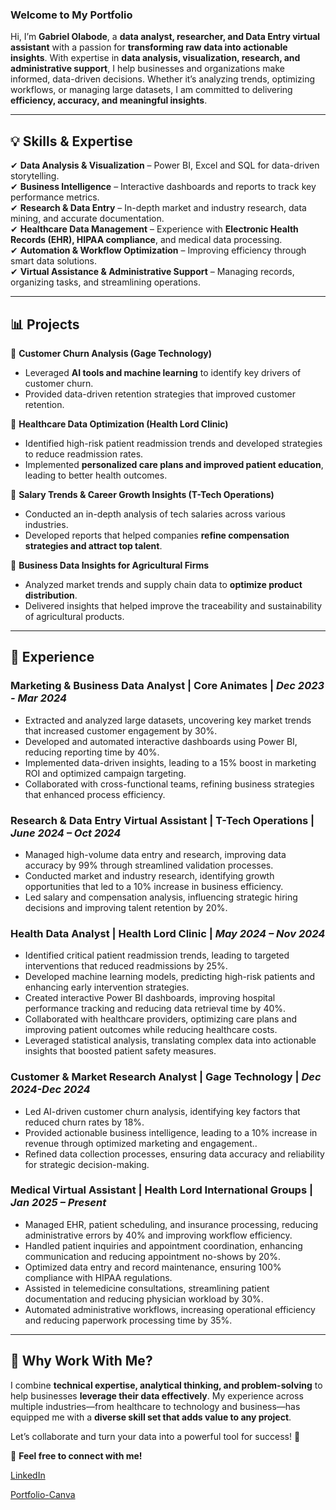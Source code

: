 ### **Welcome to My Portfolio**  

Hi, I’m **Gabriel Olabode**, a **data analyst, researcher, and Data Entry virtual assistant** with a passion for **transforming raw data into actionable insights**. With expertise in **data analysis, visualization, research, and administrative support**, I help businesses and organizations make informed, data-driven decisions. Whether it’s analyzing trends, optimizing workflows, or managing large datasets, I am committed to delivering **efficiency, accuracy, and meaningful insights**.  

---

## **💡 Skills & Expertise**  

✔ **Data Analysis & Visualization** – Power BI, Excel and SQL for data-driven storytelling.  
✔ **Business Intelligence** – Interactive dashboards and reports to track key performance metrics.  
✔ **Research & Data Entry** – In-depth market and industry research, data mining, and accurate documentation.  
✔ **Healthcare Data Management** – Experience with **Electronic Health Records (EHR), HIPAA compliance**, and medical data processing.  
✔ **Automation & Workflow Optimization** – Improving efficiency through smart data solutions.  
✔ **Virtual Assistance & Administrative Support** – Managing records, organizing tasks, and streamlining operations.  

---

## **📊 Projects**  

🔹 **Customer Churn Analysis (Gage Technology)**  
- Leveraged **AI tools and machine learning** to identify key drivers of customer churn.  
- Provided data-driven retention strategies that improved customer retention.  

🔹 **Healthcare Data Optimization (Health Lord Clinic)**  
- Identified high-risk patient readmission trends and developed strategies to reduce readmission rates.  
- Implemented **personalized care plans and improved patient education**, leading to better health outcomes.  

🔹 **Salary Trends & Career Growth Insights (T-Tech Operations)**  
- Conducted an in-depth analysis of tech salaries across various industries.  
- Developed reports that helped companies **refine compensation strategies and attract top talent**.  

🔹 **Business Data Insights for Agricultural Firms**  
- Analyzed market trends and supply chain data to **optimize product distribution**.  
- Delivered insights that helped improve the traceability and sustainability of agricultural products.  

---

## **💼 Experience**  

### Marketing & Business Data Analyst | Core Animates | *Dec 2023 - Mar 2024*

- Extracted and analyzed large datasets, uncovering key market trends that increased customer engagement by 30%.
- Developed and automated interactive dashboards using Power BI, reducing reporting time by 40%.
- Implemented data-driven insights, leading to a 15% boost in marketing ROI and optimized campaign targeting.
- Collaborated with cross-functional teams, refining business strategies that enhanced process efficiency.
  
### Research & Data Entry Virtual Assistant | T-Tech Operations | *June 2024 – Oct 2024*

- Managed high-volume data entry and research, improving data accuracy by 99% through streamlined validation processes.
- Conducted market and industry research, identifying growth opportunities that led to a 10% increase in business efficiency.
- Led salary and compensation analysis, influencing strategic hiring decisions and improving talent retention by 20%.
  
### Health Data Analyst | Health Lord Clinic | *May 2024 – Nov 2024*

- Identified critical patient readmission trends, leading to targeted interventions that reduced readmissions by 25%.
- Developed machine learning models, predicting high-risk patients and enhancing early intervention strategies.
- Created interactive Power BI dashboards, improving hospital performance tracking and reducing data retrieval time by 40%.
- Collaborated with healthcare providers, optimizing care plans and improving patient outcomes while reducing healthcare costs.
- Leveraged statistical analysis, translating complex data into actionable insights that boosted patient safety measures.
  
### Customer & Market Research Analyst | Gage Technology | *Dec 2024-Dec 2024*

- Led AI-driven customer churn analysis, identifying key factors that reduced churn rates by 18%.
- Provided actionable business intelligence, leading to a 10% increase in revenue through optimized marketing and engagement..
- Refined data collection processes, ensuring data accuracy and reliability for strategic decision-making.
  
### Medical Virtual Assistant | Health Lord International Groups | *Jan 2025 – Present*

- Managed EHR, patient scheduling, and insurance processing, reducing administrative errors by 40% and improving workflow efficiency.
- Handled patient inquiries and appointment coordination, enhancing communication and reducing appointment no-shows by 20%.
- Optimized data entry and record maintenance, ensuring 100% compliance with HIPAA regulations.
- Assisted in telemedicine consultations, streamlining patient documentation and reducing physician workload by 30%.
- Automated administrative workflows, increasing operational efficiency and reducing paperwork processing time by 35%.
  

---

## **🚀 Why Work With Me?**  

I combine **technical expertise, analytical thinking, and problem-solving** to help businesses **leverage their data effectively**. My experience across multiple industries—from healthcare to technology and business—has equipped me with a **diverse skill set that adds value to any project**.  

Let’s collaborate and turn your data into a powerful tool for success! 🎯  

📩 **Feel free to connect with me!**

[LinkedIn](www.linkedin.com/in/gabrielolabode)

[Portfolio-Canva](https://gabrielsheritage.my.canva.site/we-always-deliver)


